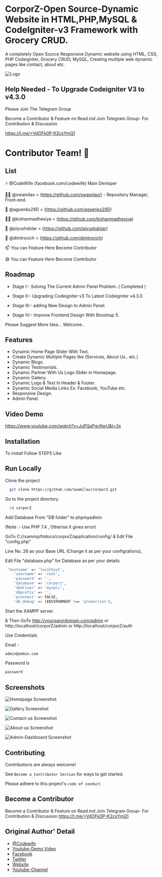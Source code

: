 
# CorporZ-Open Source-Dynamic Website in HTML,PHP,MySQL & CodeIgniter-v3 Framework with Grocery CRUD.

A completely Open Source Responsive Dynamic website using HTML, CSS, PHP Codeigniter, Grocery CRUD, MySQL, Creating multiple web dynamic pages like contact, about etc. 


![Logo](https://github.com/swamilax/corporZ/blob/main/assets/frontend/images/logo.png)


## Help Needed - To Upgrade Codeigniter V3 to v4.3.0

Please Join The Telegram Group 

Become a Contributor & Feature on Read.md
Join Telegram Group- For Contribution & Discussion 

https://t.me/+VdOFk0P-K2cxYmQ1
# Contributor Team! 👋

## List
⚡️ @CodeWife (facebook.com/codewife) Main Devloper

👩‍💻 @swamilax = (https://github.com/swamilax/) - Repository Manager, Front-end.

🧠 @agoenks29D = (https://github.com/agoenks29D)

👯‍♀️ @kishanmadhesiya = (https://github.com/kishanmadhesiya)

🤔 @piyushdolar = (https://github.com/piyushdolar)

💬 @dimtrovich = (https://github.com/dimtrovich)

📫 You can Feature Here Become Contributor

😄 You can Feature Here Become Contributor



## Roadmap
- Stage I:- Solving The Current Admin Panel Problem.
( Completed )

- Stage II:- Upgrading Codeigniter v3 To Latest Codeigniter v4.3.0

- Stage III:- adding New Design to Admin Panel.

- Stage IV:- Improve Frontend Design With Boostrap 5.


Please Suggest More Idea... Welcome..



## Features

- Dynamic Home Page Slider With Text.
- Create Dynamic Multiple Pages like (Services, About Us.. etc.)
- Dynamic Blogs.
- Dynamic Testimonials.
- Dynamic Partner With Us Logo Slider in Homepage.
- Dynamic Gallery.
- Dynamic Logo & Text In Header & Footer.
- Dynamic Social Media Links Ex: Facebook, YouTube etc.
- Responsive Design.
- Admin Panel.



## Video Demo

https://www.youtube.com/watch?v=JuPQsPgcKwU&t=3s


## Installation

To install Follow STEPS Like

    
## Run Locally

Clone the project

```bash
  git clone https://github.com/swamilax/corporZ.git
```

Go to the project directory

```bash
  cd corporZ
```

Add Database From "DB folder" to phpmyadmin

(Note :- Use PHP 7.4 , Otherise It gives error)


GoTo C://xammp/htdocs/corporZ/application/config/ 
&  Edit File "config.php" 

Line No. 26 as your Base URL (Change it as per your configrations), 

Edit File "database.php" for Database as per your details

```bash
 'hostname' => 'localhost',
	'username' => 'root',
	'password' => '',
	'database' => 'corporz',
	'dbdriver' => 'mysqli',
	'dbprefix' => '',
	'pconnect' => FALSE,
	'db_debug' => (ENVIRONMENT !== 'production'),
```
Start the XAMPP server.


& Then GoTo
 http://yourparordomain.com/admin
or
http://localhost/corporZ/admin
or
http://localhost/corporZ/auth

Use Credentials

Email -    
```bash
admin@admin.com
```
Password is 
```bash
password
```
## Screenshots

![Homepage Screenshot](https://github.com/swamilax/corporZ/blob/main/screenshots-corporz/home.png)

![Gallery Screenshot](https://github.com/swamilax/corporZ/blob/main/screenshots-corporz/gallery.png)

![Contact-us Screenshot](https://github.com/swamilax/corporZ/blob/main/screenshots-corporz/contact-us.png)

![About-us Screenshot](https://github.com/swamilax/corporZ/blob/main/screenshots-corporz/about-us.png)

![Admin-Dashboard Screenshot](https://github.com/swamilax/corporZ/blob/main/screenshots-corporz/admin-dashboard.png)


## Contributing

Contributions are always welcome!

See `Become a Contributor Section` for ways to get started.

Please adhere to this project's `code of conduct`.


## Become a Contributor
Become a Contributor & Feature on Read.md
Join Telegram Group- For Contribution & Discussion 
https://t.me/+VdOFk0P-K2cxYmQ1

## Original Author' Detail

- [@Codewife](https://www.github.com/Codewife)
- [Youtube-Demo Video](https://www.youtube.com/watch?v=JuPQsPgcKwU)
- [Facebook](https://facebook.com/codewife)
- [Twitter](https://twitter.com/code_wife)
- [Website](codewife.com)
- [Youtube-Channel](https://www.youtube.com/@codewife/)